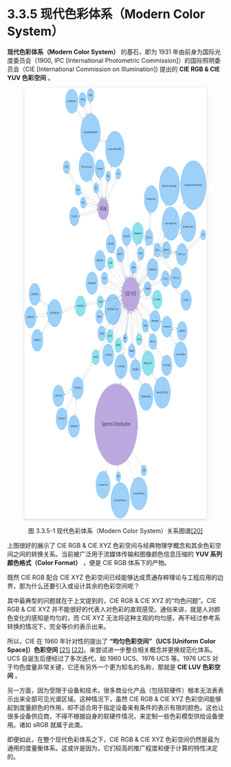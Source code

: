 
# 3.3.5 现代色彩体系（Modern Color System）

**现代色彩体系（Modern Color System）** 的基石，即为 1931 年由前身为国际光度委员会（1900, IPC [International Photometric Commission]）的国际照明委员会（CIE [International Commission on Illumination]) 提出的 **CIE RGB & CIE YUV 色彩空间** 。

<center>
<figure>
   <img style="border-radius: 0.3125em;
      box-shadow: 0 2px 4px 0 rgba(34,36,38,.12),0 2px 10px 0 rgba(34,36,38,.08);" 
      width = "800" height = "1000"
      src="../../Pictures/Modern%20Color%20System.png" alt="">
   <figcaption>
      <p>图 3.3.5-1 现代色彩体系（Modern Color System）关系图谱<a href="References_3.md">[20]</a></p>
   </figcaption>
</figure>
</center>

上图很好的展示了 CIE RGB & CIE XYZ 色彩空间与经典物理学概念和其余色彩空间之间的转换关系。当前被广泛用于流媒体传输和图像颜色信息压缩的 **YUV 系列颜色格式（Color Format）** ，便是 CIE RGB 体系下的产物。

既然 CIE RGB 配合 CIE XYZ 色彩空间已经能够达成贯通存粹理论与工程应用的边界，那为什么还要引入或设计其余的色彩空间呢？

其中最典型的问题就在于上文提到的，CIE RGB & CIE XYZ 的“均色问题”。CIE RGB & CIE XYZ 并不能很好的代表人对色彩的直观感受。通俗来讲，就是人对颜色变化的感知是均匀的，而 CIE XYZ 无法将这种主观的均匀感，再不经过参考系转换的情况下，完全等价的表示出来。

所以，CIE 在 1960 年针对性的提出了 **“均匀色彩空间”（UCS [Uniform Color Space]）色彩空间** [\[21\]][ref] [\[22\]][ref]，来尝试进一步整合相关概念并更换规范化体系。UCS 自诞生后便经过了多次迭代，如 1960 UCS、1976 UCS 等。1976 UCS 对于均色度量非常关键，它还有另外一个更为知名的名称，那就是 **CIE LUV 色彩空间** 。

另一方面，因为受限于设备和技术，很多商业化产品（包括软硬件）根本无法表表示出来全部可见光谱区域。这种情况下，虽然 CIE RGB & CIE XYZ 色彩空间能够起到度量颜色的作用，却不适合用于指定设备来有条件的表示有限的颜色。这也让很多设备供应商，不得不根据自身的软硬件情况，来定制一些色彩模型供给设备使用。诸如 sRGB 就属于此类。

即便如此，在整个现代色彩体系之下，CIE RGB & CIE XYZ 色彩空间仍然是最为通用的度量衡体系。这或许是因为，它们较高的推广程度和便于计算的特性决定的。


[ref]: References_3.md